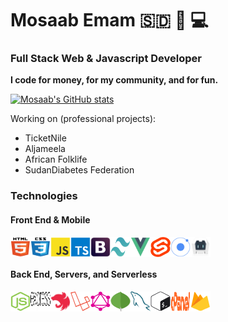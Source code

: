 # Mosaab Emam 🇸🇩 🌹 💻

### Full Stack Web & Javascript Developer

**I code for money, for my community, and for fun.**

[![Mosaab's GitHub stats](https://github-readme-stats.vercel.app/api?username=mosaab-emam&count_private=true)](https://github.com/anuraghazra/github-readme-stats)

Working on (professional projects):
- TicketNile
- Aljameela
- African Folklife
- SudanDiabetes Federation

### Technologies

#### Front End & Mobile

<div style="display: flex">
  <img width="32px" height="32px" src="./technologies/html5.svg" />
  <img width="32px" height="32px" src="./technologies/css3.svg" />
  <img width="32px" height="32px" src="./technologies/javascript.svg" />
  <img width="32px" height="32px" src="./technologies/typescript.svg" />
  <img width="32px" height="32px" src="./technologies/bootstrap.svg" />
  <img width="32px" height="32px" src="./technologies/tailwind-css-icon.svg" />
  <img width="32px" height="32px" src="./technologies/vuejs.svg" />
  <img width="32px" height="32px" src="./technologies/svelte.svg" />
  <img width="32px" height="32px" src="./technologies/ionic.svg" />
  <img width="32px" height="32px" src="./technologies/apache-cordova-icon.svg" />
</div>

#### Back End, Servers, and Serverless

<div style="display: flex">
  <img width="32px" height="32px" src="./technologies/nodejs.svg" />
  <img width="32px" height="32px" src="./technologies/expressjs.svg" />
  <img width="32px" height="32px" src="./technologies/nestjs-icon.svg" />
  <img width="32px" height="32px" src="./technologies/laravel-icon.svg" />
  <img width="32px" height="32px" src="./technologies/graphql-icon.svg" />
  <img width="32px" height="32px" src="./technologies/mongodb.svg" />
  <img width="32px" height="32px" src="./technologies/mysql.svg" />
  <img width="32px" height="32px" src="./technologies/bash-shell-icon.svg" />
  <img width="32px" height="32px" src="./technologies/cpanel.svg" />
  <img width="32px" height="32px" src="./technologies/firebase.svg" />
</div>
